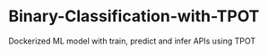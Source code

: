 # Binary-Classification-with-TPOT
Dockerized ML model with train, predict and infer APIs using TPOT
